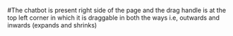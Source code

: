 #The chatbot is present right side of the page and the drag handle is at the top left corner in which it is draggable in both the ways i.e, outwards and inwards (expands and shrinks)
